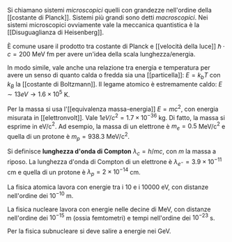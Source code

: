 Si chiamano sistemi *microscopici* quelli con grandezze nell'ordine della [[costante di Planck]]. Sistemi più grandi sono detti *macroscopici*. Nei sistemi microscopici ovviamente vale la meccanica quantistica è la [[Disuguaglianza di Heisenberg]].

È comune usare il prodotto tra costante di Planck e [[velocità della luce]] $\hbar\cdot c=200$ MeV fm per avere un'idea della scala lunghezza/energia.

In modo simile, vale anche una relazione tra energia e temperatura per avere un senso di quanto calda o fredda sia una [[particella]]: $E=k_{b}T$ con $k_{B}$ la [[costante di Boltzmann]]. Il legame atomico è estremamente caldo: $E\sim13eV \rightarrow 1.6\times10^{5}$ K.

Per la massa si usa l'[[equivalenza massa-energia]] $E=mc^{2}$, con energia misurata in [[elettronvolt]]. Vale $1eV/c^{2}=1.7\times10^{-36}$ kg. Di fatto, la massa si esprime in eV/c$^{2}$. Ad esempio, la massa di un elettrone è $m_{e}=0.5$ MeV/c$^{2}$ e quella di un protone è $m_{p}=938.3$ MeV/c$^{2}$.

Si definisce **lunghezza d'onda di Compton** $\lambda_{c}=h/mc$, con $m$ la massa a riposo. La lunghezza d'onda di Compton di un elettrone è $\lambda_{e^{-}}=3.9\times10^{-11}$ cm e quella di un protone è $\lambda_{p}=2\times10^{-14}$ cm.

La fisica atomica lavora con energie tra i 10 e i 10000 eV, con distanze nell'ordine dei $10^{-10}$ m.

La fisica nucleare lavora con energie nelle decine di MeV, con distanze nell'ordine dei $10^{-15}$ m (ossia femtometri) e tempi nell'ordine dei $10^{-23}$ s.

Per la fisica subnucleare si deve salire a energie nei GeV.